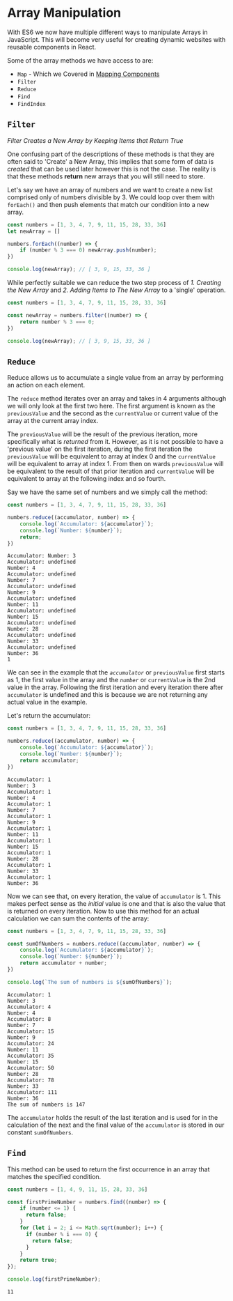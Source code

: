 # Array Manipulation

With ES6 we now have multiple different ways to manipulate Arrays in JavaScript. This will become very useful for creating dynamic websites with reusable components in React.

Some of the array methods we have access to are:

- `Map` - Which we Covered in [Mapping Components](Mapping%20Components.md)
- `Filter`
- `Reduce`
- `Find`
- `FindIndex`

## `Filter`

*Filter Creates a New Array by Keeping Items that Return True*

One confusing part of the descriptions of these methods is that they are often said to 'Create' a New Array, this implies that some form of data is *created* that can be used later however this is not the case. The reality is that these methods **return** new arrays that you will still need to store.

Let's say we have an array of numbers and we want to create a new list comprised only of numbers divisible by 3. We could loop over them with `forEach()` and then push elements that match our condition into a new array.

```javascript
const numbers = [1, 3, 4, 7, 9, 11, 15, 28, 33, 36]
let newArray = []

numbers.forEach((number) => {
	if (number % 3 === 0) newArray.push(number);
})

console.log(newArray); // [ 3, 9, 15, 33, 36 ]
```

While perfectly suitable we can reduce the two step process of *1. Creating the New Array* and *2. Adding Items to The New Array* to a 'single' operation.

```javascript
const numbers = [1, 3, 4, 7, 9, 11, 15, 28, 33, 36]

const newArray = numbers.filter((number) => {
	return number % 3 === 0;
})

console.log(newArray); // [ 3, 9, 15, 33, 36 ]
```

## `Reduce`

Reduce allows us to accumulate a single value from an array by performing an action on each element.

The `reduce` method iterates over an array and takes in 4 arguments although we will only look at the first two here. The first argument is known as the `previousValue` and the second as the `currentValue` or current value of the array at the current array index.

The `previousValue` will be the result of the previous iteration, more specifically what is *returned* from it. However, as it is not possible to have a 'previous value' on the first iteration, during the first iteration the `previousValue` will be equivalent to array at index 0 and the `currentValue` will be equivalent to array at index 1. From then on wards `previousValue` will be equivalent to the result of that prior iteration and `currentValue` will be equivalent to array at the following index and so fourth.

Say we have the same set of numbers and we simply call the method:

```javascript
const numbers = [1, 3, 4, 7, 9, 11, 15, 28, 33, 36]

numbers.reduce((accumulator, number) => {
	console.log(`Accumulator: ${accumulator}`);
	console.log(`Number: ${number}`);
	return;
})
```

```output
Accumulator: Number: 3
Accumulator: undefined
Number: 4
Accumulator: undefined
Number: 7
Accumulator: undefined
Number: 9
Accumulator: undefined
Number: 11
Accumulator: undefined
Number: 15
Accumulator: undefined
Number: 28
Accumulator: undefined
Number: 33
Accumulator: undefined
Number: 36
1
```


We can see in the example that the *`accumulator`* or `previousValue` first starts as 1, the first value in the array and the *`number`* or `currentValue` is the 2nd value in the array. Following the first iteration and every iteration there after `accumulator` is undefined and this is because we are not returning any actual value in the example.

Let's return the accumulator:

```javascript
const numbers = [1, 3, 4, 7, 9, 11, 15, 28, 33, 36]

numbers.reduce((accumulator, number) => {
	console.log(`Accumulator: ${accumulator}`);
	console.log(`Number: ${number}`);
	return accumulator;
})
```

```output
Accumulator: 1
Number: 3
Accumulator: 1
Number: 4
Accumulator: 1
Number: 7
Accumulator: 1
Number: 9
Accumulator: 1
Number: 11
Accumulator: 1
Number: 15
Accumulator: 1
Number: 28
Accumulator: 1
Number: 33
Accumulator: 1
Number: 36
```


Now we can see that, on every iteration, the value of `accumulator` is 1. This makes perfect sense as the *initial* value is one and that is also the value that is returned on every iteration. Now to use this method for an actual calculation we can sum the contents of the array:

```javascript
const numbers = [1, 3, 4, 7, 9, 11, 15, 28, 33, 36]

const sumOfNumbers = numbers.reduce((accumulator, number) => {
	console.log(`Accumulator: ${accumulator}`);
	console.log(`Number: ${number}`);
	return accumulator + number;
})

console.log(`The sum of numbers is ${sumOfNumbers}`);
```

```output
Accumulator: 1
Number: 3
Accumulator: 4
Number: 4
Accumulator: 8
Number: 7
Accumulator: 15
Number: 9
Accumulator: 24
Number: 11
Accumulator: 35
Number: 15
Accumulator: 50
Number: 28
Accumulator: 78
Number: 33
Accumulator: 111
Number: 36
The sum of numbers is 147
```


The `accumulator` holds the result of the last iteration and is used for in the calculation of the next and the final value of the `accumulator` is stored in our constant `sumOfNumbers`.

## `Find`

This method can be used to return the first occurrence in an array that matches the specified condition.

```javascript
const numbers = [1, 4, 9, 11, 15, 28, 33, 36]

const firstPrimeNumber = numbers.find((number) => {
	if (number <= 1) {
      return false; 
    }
    for (let i = 2; i <= Math.sqrt(number); i++) {
      if (number % i === 0) {
        return false; 
      }
    }
    return true;
});

console.log(firstPrimeNumber);
```

```output
11
```


